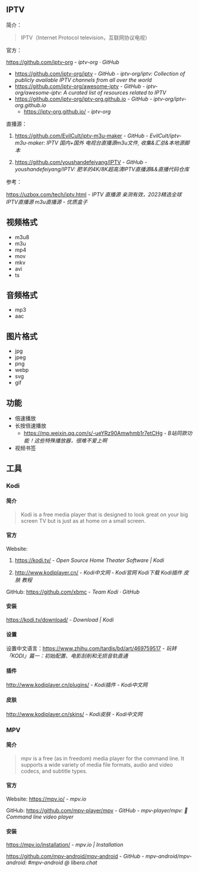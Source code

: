 ## IPTV

简介：

> IPTV（Internet Protocol television，互联网协议电视）

官方：

https://github.com/iptv-org - *iptv-org · GitHub*

- https://github.com/iptv-org/iptv - *GitHub - iptv-org/iptv: Collection of publicly available IPTV channels from all over the world*
- https://github.com/iptv-org/awesome-iptv - *GitHub - iptv-org/awesome-iptv: A curated list of resources related to IPTV*
- https://github.com/iptv-org/iptv-org.github.io - *GitHub - iptv-org/iptv-org.github.io*
    - https://iptv-org.github.io/ - *iptv-org*

直播源：

1. https://github.com/EvilCult/iptv-m3u-maker - *GitHub - EvilCult/iptv-m3u-maker: IPTV 国内+国外 电视台直播源m3u文件, 收集&汇总&本地源脚本*

2. https://github.com/youshandefeiyang/IPTV - *GitHub - youshandefeiyang/IPTV: 肥羊的4K/8K超高清IPTV直播源&&直播代码仓库*

参考：

https://uzbox.com/tech/iptv.html - *IPTV 直播源 亲测有效，2023精选全球 IPTV直播源 m3u直播源 - 优质盒子*


## 视频格式

- m3u8
- m3u
- mp4
- mov
- mkv
- avi
- ts

## 音频格式

- mp3
- aac

## 图片格式

- jpg
- jpeg
- png
- webp
- svg
- gif

## 功能

- 倍速播放
- 长按倍速播放
    - https://mp.weixin.qq.com/s/-ueYRz90Amwhmb1r7etCHg - *B站同款功能！这些特殊播放器，很难不爱上啊*
- 视频书签

## 工具

### Kodi

#### 简介

> Kodi is a free media player that is designed to look great on your big screen TV but is just as at home on a small screen.

#### 官方

Website: 

1. https://kodi.tv/ - *Open Source Home Theater Software | Kodi*

2. http://www.kodiplayer.cn/ - *Kodi中文网 - Kodi官网 Kodi下载 Kodi插件 皮肤 教程*

GitHub: https://github.com/xbmc - *Team Kodi · GitHub*

#### 安装

https://kodi.tv/download/ - *Download | Kodi*

#### 设置

设置中文语言：https://www.zhihu.com/tardis/bd/art/469759517 - *玩转「KODI」篇一：初始配置、电影刮削和无损音轨直通*

#### 插件

http://www.kodiplayer.cn/plugins/ - *Kodi插件 - Kodi中文网*

#### 皮肤

http://www.kodiplayer.cn/skins/ - *Kodi皮肤 - Kodi中文网*

### MPV

#### 简介

> mpv is a free (as in freedom) media player for the command line. It supports a wide variety of media file formats, audio and video codecs, and subtitle types.

#### 官方

Website: https://mpv.io/ - *mpv.io*

GitHub: https://github.com/mpv-player/mpv - *GitHub - mpv-player/mpv: 🎥 Command line video player*

#### 安装

https://mpv.io/installation/ - *mpv.io | Installation*

https://github.com/mpv-android/mpv-android - *GitHub - mpv-android/mpv-android: #mpv-android @ libera.chat*
